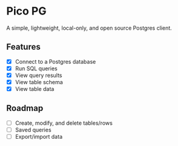 # Pico PG

A simple, lightweight, local-only, and open source Postgres client.

## Features

- [x] Connect to a Postgres database
- [x] Run SQL queries
- [x] View query results
- [x] View table schema
- [x] View table data

## Roadmap

- [ ] Create, modify, and delete tables/rows
- [ ] Saved queries
- [ ] Export/import data
